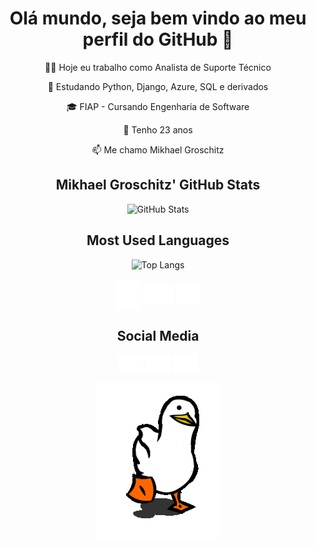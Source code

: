 <div align="center">
  
# Olá mundo, seja bem vindo ao meu perfil do GitHub 👋

<p> 👨‍💻 Hoje eu trabalho como Analista de Suporte Técnico </p>
<p> 🌱 Estudando Python, Django, Azure, SQL e derivados </p>
<p> 🎓 FIAP - Cursando Engenharia de Software </p>
<p> 🧒 Tenho 23 anos </p>
<p> 📫 Me chamo Mikhael Groschitz </p>

## Mikhael Groschitz' GitHub Stats

![GitHub Stats](https://github-readme-stats.vercel.app/api?username=Mikhael-Groschitz&show_icons=true&theme=radical)

## Most Used Languages

![Top Langs](https://github-readme-stats.vercel.app/api/top-langs/?username=Mikhael-Groschitz&layout=compact&theme=radical)
<p align="center">
 <img align="center" src="https://github.com/Mikhael-Groschitz/Mikhael-Groschitz/blob/639051343424b7525c6f8c8e1f56af8a6ba356cd/blob/icons8-python.svg" alt="Python" height="50" width="40" />
 <img align="center" src="https://github.com/Mikhael-Groschitz/Mikhael-Groschitz/blob/639051343424b7525c6f8c8e1f56af8a6ba356cd/blob/icons8-django-64.svg" alt="Django" height="30" width="50" />
 <img align="center" src="https://github.com/Mikhael-Groschitz/Mikhael-Groschitz/blob/639051343424b7525c6f8c8e1f56af8a6ba356cd/blob/icons8-mysql.svg" alt="mySQL" height="30" width="40" />
</p>

## Social Media

<p align="center">
  <a href="https://discord.gg/a4y8M7AMy2" target="blank"><img align="center" src="https://github.com/Mikhael-Groschitz/Mikhael-Groschitz/blob/5c93b11cd55fc24994a1841bffc358d3e1b61163/blob/icons8-discord.svg" alt="My Discord" height="30" width="40" /></a>
  <a href="mailto:mikhael907@yahoo.com" target="blank"><img align="center" src="https://github.com/Mikhael-Groschitz/Mikhael-Groschitz/blob/639051343424b7525c6f8c8e1f56af8a6ba356cd/blob/icons8-mail.svg" alt="My Email" height="30" width="40" /></a>
  <a href="https://www.linkedin.com/in/mikhael-groschitz/" target="blank"><img align="center" src="https://github.com/Mikhael-Groschitz/Mikhael-Groschitz/blob/639051343424b7525c6f8c8e1f56af8a6ba356cd/blob/icons8-linkedin.svg" alt="My Linkedin" height="30" width="40" /></a>
</p>

![Duck animation](https://github.com/Mikhael-Groschitz/Mikhael-Groschitz/blob/1d621d1d54e42d91307265b4c55b8d667e7c9cf7/blob/duck-gif.gif)

</div>

